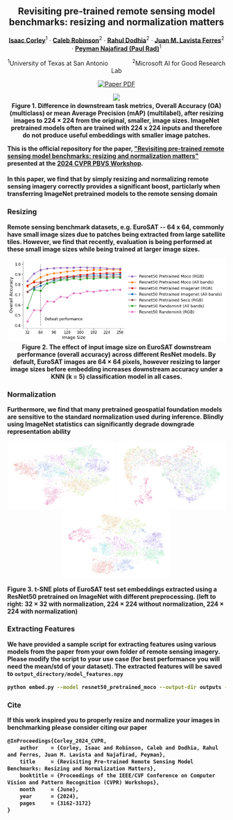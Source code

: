 <div align="center">
<h2>Revisiting pre-trained remote sensing model benchmarks: resizing and normalization matters</h2>

[**Isaac Corley**](https://isaacc.dev/)<sup>1</sup> · [**Caleb Robinson**](https://www.microsoft.com/en-us/research/people/davrob/)<sup>2</sup> · [**Rahul Dodhia**](https://www.microsoft.com/en-us/research/people/radodhia/)<sup>2</sup> · [**Juan M. Lavista Ferres**](https://www.microsoft.com/en-us/research/people/jlavista/)<sup>2</sup> · [**Peyman Najafirad (Paul Rad)**](https://scholar.google.com/citations?user=uoCn8c8AAAAJ&hl=en)<sup>1</sup>

<sup>1</sup>University of Texas at San Antonio&emsp;&emsp;&emsp;&emsp;<sup>2</sup>Microsoft AI for Good Research Lab

<a href="[https://arxiv.org/abs/2401.06762](https://arxiv.org/abs/2305.13456)"><img src='https://img.shields.io/badge/arXiv-Revisiting%20pretrained%20remote%20sensing%20model%20benchmarks-red' alt='Paper PDF'></a>
</div>

<p align="center">
    <img src="./figures/delta_plot.png" width="600"/><br/>
    <b>Figure 1. Difference in downstream task metrics, Overall Accuracy (OA) (multiclass) or mean Average Precision (mAP) (multilabel), after resizing images to 224 × 224 from the original, smaller, image sizes. ImageNet pretrained models often are trained with 224 x 224 inputs and therefore do not produce useful embeddings with smaller image patches.
</p>


This is the official repository for the paper, ["Revisiting pre-trained remote sensing model
benchmarks: resizing and normalization matters"](https://arxiv.org/abs/2305.13456) presented at the [2024 CVPR PBVS Workshop](https://pbvs-workshop.github.io/).

#### In this paper, we find that by simply resizing and normalizing remote sensing imagery correctly provides a significant boost, particlarly when transferring ImageNet pretrained models to the remote sensing domain

### Resizing

Remote sensing benchmark datasets, e.g. EuroSAT -- 64 x 64, commonly have small image sizes due to patches being extracted from large satellite tiles. However, we find that recently, evaluation is being performed at these small image sizes while being trained at larger image sizes.

<p align="center">
    <img src="./figures/eurosat_size_vs_performance.png" width="600"/><br/>
    <b>Figure 2. The effect of input image size on EuroSAT downstream performance (overall accuracy) across different ResNet models.</b> By default, EuroSAT images are 64 × 64 pixels, however resizing to larger image sizes before embedding increases downstream accuracy under a KNN (k = 5)
classification model in all cases.
</p>


### Normalization

Furthermore, we find that many pretrained geospatial foundation models are sensitive to the standard normalization used during inference. Blindly using ImageNet statistics can significantly degrade downgrade representation ability



<p align="center">
  <img src="figures/tsne_eurosat_imagenet_64.png" width="250" />
  <img src="figures/tsne_eurosat_nostdscaling_imagenet_224.png" width="250" /> 
  <img src="figures/tsne_eurosat_imagenet_224.png" width="250" />

<b>Figure 3. t-SNE plots of EuroSAT test set embeddings extracted using a ResNet50 pretrained on ImageNet with different preprocessing.</b> (left to right: 32 × 32 with normalization, 224 × 224 without normalization, 224 × 224 with normalization)
</p>


### Extracting Features

We have provided a sample script for extracting features using various models from the paper from your own folder of remote sensing imagery. Please modify the script to your use case (for best performance you will need the mean/std of your dataset). The extracted features will be saved to `output_directory/model_features.npy`

```bash
python embed.py --model resnet50_pretrained_moco --output-dir outputs --root path/to/your/folder --image-size 224 --batch-size 32 --workers 8 --device cuda:0
```


### Cite

If this work inspired you to properly resize and normalize your images in benchmarking please consider citing our paper

```bibtext
@InProceedings{Corley_2024_CVPR,
    author    = {Corley, Isaac and Robinson, Caleb and Dodhia, Rahul and Ferres, Juan M. Lavista and Najafirad, Peyman},
    title     = {Revisiting Pre-trained Remote Sensing Model Benchmarks: Resizing and Normalization Matters},
    booktitle = {Proceedings of the IEEE/CVF Conference on Computer Vision and Pattern Recognition (CVPR) Workshops},
    month     = {June},
    year      = {2024},
    pages     = {3162-3172}
}
```
